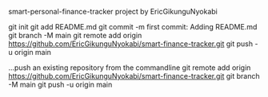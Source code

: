 
smart-personal-finance-tracker 
project by EricGikunguNyokabi

git init
git add README.md
git commit -m first commit: Adding README.md
git branch -M main
git remote add origin https://github.com/EricGikunguNyokabi/smart-finance-tracker.git
git push -u origin main

...push an existing repository from the commandline
git remote add origin https://github.com/EricGikunguNyokabi/smart-finance-tracker.git
git branch -M main
git push -u origin main



